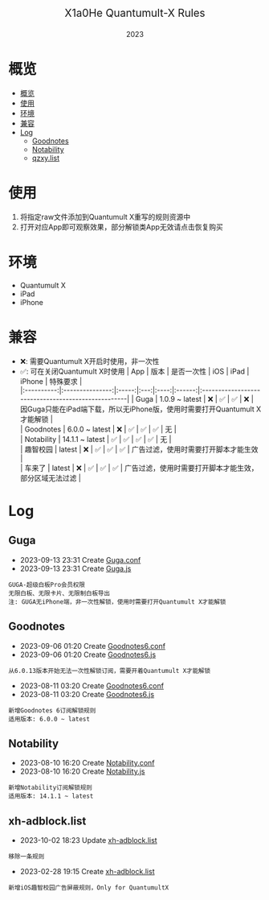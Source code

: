 <p align="center" style="font-size: 21px">X1a0He Quantumult-X Rules</p>
<p align="center">2023</p>

# 概览

<!-- TOC -->
* [概览](#概览)
* [使用](#使用)
* [环境](#环境)
* [兼容](#兼容)
* [Log](#log)
    * [Goodnotes](#goodnotes)
    * [Notability](#notability)
    * [qzxy.list](#qzxylist)
<!-- TOC -->

# 使用
1. 将指定raw文件添加到Quantumult X重写的规则资源中
2. 打开对应App即可观察效果，部分解锁类App无效请点击恢复购买
# 环境
* Quantumult X
* iPad
* iPhone
# 兼容
* ❌: 需要Quantumult X开启时使用，非一次性
* ✅: 可在关闭Quantumult X时使用 | App | 版本 | 是否一次性 | iOS | iPad | iPhone | 特殊要求 |  
  |:----------:|:---------------:|:-----:|:---:|:----:|:------:|:---------------------------------------------------| | Guga | 1.0.9 ~ latest | ❌ | ✅ | ✅ | ❌ | 因Guga只能在iPad端下载，所以无iPhone版，使用时需要打开Quantumult X才能解锁 |   
  | Goodnotes | 6.0.0 ~ latest | ❌ | ✅ | ✅ | ✅ | 无 |   
  | Notability | 14.1.1 ~ latest | ✅ | ✅ | ✅ | ✅ | 无 |     
  | 趣智校园 | latest | ❌ | ✅ | ✅ | ✅ | 广告过滤，使用时需要打开脚本才能生效 |     
  | 车来了 | latest | ❌ | ✅ | ✅ | ✅ | 广告过滤，使用时需要打开脚本才能生效，部分区域无法过滤 |
# Log

## Guga
- 2023-09-13 23:31 Create [Guga.conf](https://github.com/X1a0He/QuantumultX/blob/main/Guga.conf)
- 2023-09-13 23:31 Create [Guga.js](https://github.com/X1a0He/QuantumultX/blob/main/Guga.js)
```
GUGA-超级白板Pro会员权限
无限白板、无限卡片、无限制白板导出
注: GUGA无iPhone端，非一次性解锁，使用时需要打开Quantumult X才能解锁
```
## Goodnotes
- 2023-09-06 01:20 Create [Goodnotes6.conf](https://github.com/X1a0He/QuantumultX/blob/main/Goodnotes6.conf)
- 2023-09-06 01:20 Create [Goodnotes6.js](https://github.com/X1a0He/QuantumultX/blob/main/Goodnotes6.js)
```
从6.0.13版本开始无法一次性解锁订阅，需要开着Quantumult X才能解锁
```
- 2023-08-11 03:20 Create [Goodnotes6.conf](https://github.com/X1a0He/QuantumultX/blob/main/Goodnotes6.conf)
- 2023-08-11 03:20 Create [Goodnotes6.js](https://github.com/X1a0He/QuantumultX/blob/main/Goodnotes6.js)
```
新增Goodnotes 6订阅解锁规则
适用版本: 6.0.0 ~ latest
```
## Notability
- 2023-08-10 16:20 Create [Notability.conf](https://github.com/X1a0He/QuantumultX/blob/main/Notability.conf)
- 2023-08-10 16:20 Create [Notability.js](https://github.com/X1a0He/QuantumultX/blob/main/Notability.js)
```
新增Notability订阅解锁规则
适用版本: 14.1.1 ~ latest
```
## xh-adblock.list
- 2023-10-02 18:23 Update [xh-adblock.list](https://github.com/X1a0He/QuantumultX/blob/main/xh-adblock.list)
```
移除一条规则
```
- 2023-02-28 19:15 Create [xh-adblock.list](https://github.com/X1a0He/QuantumultX/blob/main/xh-adblock.list)
```
新增iOS趣智校园广告屏蔽规则，Only for QuantumultX
```
